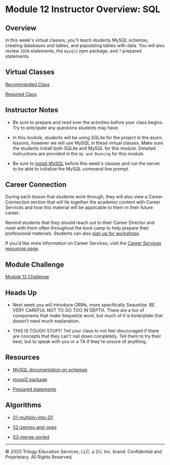 # Module 12 Instructor Overview: SQL

## Overview

In this week's virtual classes, you'll teach students MySQL schemas, creating databases and tables, and populating tables with data. You will also review `JOIN` statements, the `mysql2` npm package, and `?` prepared statements.

## Virtual Classes

[Recommended Class](./12.1-RECOMMENDED.md)

[Required Class](./12.2-REQUIRED.md)

## Instructor Notes

* Be sure to prepare and read over the activities before your class begins. Try to anticipate any questions students may have.

* In this module, students will be using SQLite for the project in the async lessons, however we will use MySQL in these virtual classes. Make sure the students install both SQLite and MySQL for this module. Detailed instructions are provided in the `Up and Running` for this module. 

* Be sure to [install MySQL](https://dev.mysql.com/downloads/mysql/) before this week's classes and run the server to be able to initialize the MySQL command line prompt. 

## Career Connection

During each lesson that students work through, they will also view a Career Connection section that will tie together the academic content with Career Services and how this material will be applicable to them in their future career.

Remind students that they should reach out to their Career Director and meet with them often throughout the boot camp to help prepare their professional materials. Students can also [sign up for workshops](https://careerservicesonlineevents.splashthat.com/).

If you'd like more information on Career Services, visit the [Career Services resources page](http://bit.ly/CodingCS).

## Module Challenge

[Module 12 Challenge](../../01-Class-Content/12-SQL/02-Challenge)

## Heads Up

* Next week you will introduce ORMs, more specifically Sequelize. BE VERY CAREFUL NOT TO GO TOO IN DEPTH. There are a ton of components that make Sequelize work, but much of it is boilerplate that doesn't need much explanation. 

* THIS IS TOUGH STUFF! Tell your class to not feel discouraged if there are concepts that they can't nail down completely. Tell them to try their best, but to speak with you or a TA if they're unsure of anything.

## Resources

* [MySQL documentation on schemas](https://dev.mysql.com/doc/refman/8.0/en/getting-information.html)

* [mysql2 package](https://www.npmjs.com/package/mysql2)

* [Prepared statements](https://www.npmjs.com/package/mysql2#using-prepared-statements)

## Algorithms

* [01-multiply-into-20](../../01-Class-Content/12-SQL/03-Algorithms/01-multiply-into-20)

* [02-zeroes-and-ones](../../01-Class-Content/12-SQL/03-Algorithms/02-zeroes-and-ones)

* [03-merge-sorted](../../01-Class-Content/12-SQL/03-Algorithms/03-merge-sorted)

---
© 2020 Trilogy Education Services, LLC, a 2U, Inc. brand.  Confidential and Proprietary.  All Rights Reserved.
